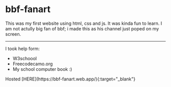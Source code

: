 # bbf-fanart
This was my first website using html, css and js. It was kinda fun to learn. I am not actully big fan of bbf; i made this as his channel just poped on my screen.
<hr>
I took help form:
<ul>
  <li>W3schoool</li>
  <li>Freecodecamo.org</li>
  <li>My school computer book :)</li>
</ul>
Hosted [HERE](https://bbf-fanart.web.app/){:target="_blank"}

